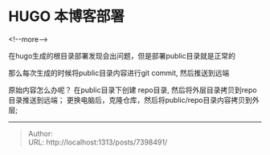 # HUGO 本博客部署


&lt;!--more--&gt;


在hugo生成的根目录部署发现会出问题，但是部署public目录就是正常的


那么每次生成的时候将public目录内容进行git commit, 然后推送到远端

原始内容怎么办呢？
在public目录下创建 repo目录, 然后将外层目录拷贝到repo目录推送到远端；
更换电脑后，克隆仓库，然后将public/repo目录内容拷贝到外层;

---

> Author:   
> URL: http://localhost:1313/posts/7398491/  

